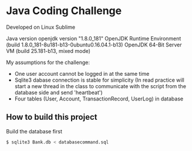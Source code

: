 # Java Coding Challenge

Developed on Linux Sublime

Java version
openjdk version "1.8.0_181"
OpenJDK Runtime Environment (build 1.8.0_181-8u181-b13-0ubuntu0.16.04.1-b13)
OpenJDK 64-Bit Server VM (build 25.181-b13, mixed mode)

My assumptions for the challenge:  
  - One user account cannot be logged in at the same time
  - Sqlite3 dabase connection is stable for simplicity (In read practice will start a new thread in the class to communicate with the script from the database side and send 'heartbeat')
  - Four tables (User, Account, TransactionRecord, UserLog) in database

## How to build this project

Build the database first
```sh
$ sqlite3 Bank.db < databasecommand.sql
```



